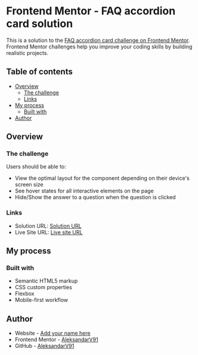 # Frontend Mentor - FAQ accordion card solution

This is a solution to the [FAQ accordion card challenge on Frontend Mentor](https://www.frontendmentor.io/challenges/faq-accordion-card-XlyjD0Oam). Frontend Mentor challenges help you improve your coding skills by building realistic projects.

## Table of contents

- [Overview](#overview)
  - [The challenge](#the-challenge)
  - [Links](#links)
- [My process](#my-process)
  - [Built with](#built-with)
- [Author](#author)

## Overview

### The challenge

Users should be able to:

- View the optimal layout for the component depending on their device's screen size
- See hover states for all interactive elements on the page
- Hide/Show the answer to a question when the question is clicked

### Links

- Solution URL: [Solution URL](https://github.com/AleksandarV91/FAQ-accordion-card-main)
- Live Site URL: [Live site URL](https://aleksandarv91.github.io/FAQ-accordion-card-main/)

## My process

### Built with

- Semantic HTML5 markup
- CSS custom properties
- Flexbox
- Mobile-first workflow

## Author

- Website - [Add your name here](https://www.your-site.com)
- Frontend Mentor - [AleksandarV91](https://www.frontendmentor.io/profile/AleksandarV91)
- GitHub - [AleksandarV91](https://github.com/AleksandarV91)
